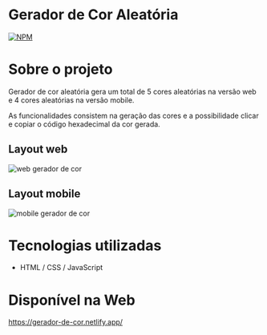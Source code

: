 # Gerador de Cor Aleatória 
[![NPM](https://img.shields.io/npm/l/react)](https://github.com/JvMeanda/Gerador_de_Cor/blob/main/LICENSE)

# Sobre o projeto

<p>Gerador de cor aleatória gera um total de 5 cores aleatórias na versão web e 4 cores aleatórias na versão mobile.</p> 

<p>As funcionalidades consistem na geração das cores e a possibilidade clicar e copiar o código hexadecimal da cor gerada.</p>

## Layout web
![web gerador de cor](https://user-images.githubusercontent.com/101361194/206061363-aad94aae-cba0-4291-a430-547f532cd814.png)

## Layout mobile
![mobile gerador de cor](https://user-images.githubusercontent.com/101361194/206062338-584daae2-6915-4126-b270-a90093e3c913.png)

# Tecnologias utilizadas
- HTML / CSS / JavaScript

# Disponível na Web
https://gerador-de-cor.netlify.app/



